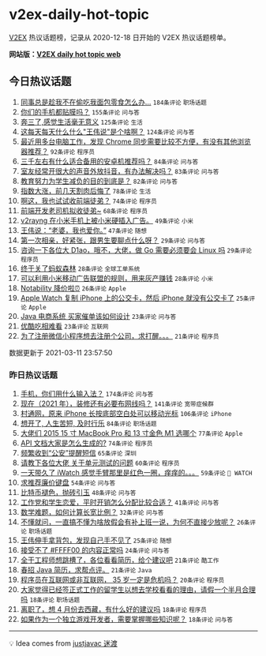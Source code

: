 # v2ex-daily-hot-topic

[V2EX](https://www.v2ex.com/) 热议话题榜，记录从 2020-12-18 日开始的 V2EX 热议话题榜单。

**网站版：[V2EX daily hot topic web](https://boojack.github.io/v2ex-daily-hot-topic-web/)**

## 今日热议话题

<!-- TODAY BEGIN -->

1. [同事总是趁我不在偷吃我面包零食怎么办...](https://www.v2ex.com/t/760596) `184条评论` `职场话题`
1. [你们的手机都贴膜吗？](https://www.v2ex.com/t/760554) `155条评论` `问与答`
1. [奔三了,感觉生活毫无意义](https://www.v2ex.com/t/760696) `125条评论` `生活`
1. [这每天每天什么什么"王伟说"是个啥啊？](https://www.v2ex.com/t/760532) `124条评论` `问与答`
1. [最近用多台电脑工作，发现 Chrome 同步需要比较不方便，有没有其他浏览器推荐？](https://www.v2ex.com/t/760669) `92条评论` `程序员`
1. [三千左右有什么适合备用的安卓机推荐吗？](https://www.v2ex.com/t/760533) `84条评论` `问与答`
1. [室友经常开很大的声音外放抖音，有办法解决吗？](https://www.v2ex.com/t/760592) `83条评论` `问与答`
1. [教育努力为学生减负的目的到底是？](https://www.v2ex.com/t/760714) `82条评论` `问与答`
1. [指数大涨，前几天割肉后悔了](https://www.v2ex.com/t/760603) `78条评论` `生活`
1. [啊这，我也试试收前端徒弟？](https://www.v2ex.com/t/760721) `74条评论` `程序员`
1. [前端开发老司机拟收徒弟~](https://www.v2ex.com/t/760701) `68条评论` `程序员`
1. [v2rayng 在小米手机上被小米硬插入广告。](https://www.v2ex.com/t/760641) `49条评论` `小米`
1. [王伟说：“老婆，我也爱你。”](https://www.v2ex.com/t/760530) `47条评论` `随想`
1. [第一次相亲，好紧张，跟男生要聊点什么呀？](https://www.v2ex.com/t/760780) `29条评论` `问与答`
1. [咨询一下各位大 D1ao，哦不，大佬，做 Go 需要必须要会 Linux 吗](https://www.v2ex.com/t/760750) `29条评论` `程序员`
1. [终于关了蚂蚁森林](https://www.v2ex.com/t/760769) `28条评论` `全球工单系统`
1. [可以利用小米移动广告联盟的规则，用来灰产赚钱](https://www.v2ex.com/t/760698) `28条评论` `小米`
1. [Notability 降价啦⏰](https://www.v2ex.com/t/760835) `26条评论` `Apple`
1. [Apple Watch 复制 iPhone 上的公交卡，然后 iPhone 就没有公交卡了](https://www.v2ex.com/t/760824) `25条评论` `Apple`
1. [Java 电商系统 买家催单该如何设计](https://www.v2ex.com/t/760694) `23条评论` `问与答`
1. [优酷吃相难看](https://www.v2ex.com/t/760600) `23条评论` `互联网`
1. [为了注册微信小程序想去注册个公司，求打醒。。。](https://www.v2ex.com/t/760800) `21条评论` `程序员`

数据更新于 2021-03-11 23:57:50

<!-- TODAY END -->

### 昨日热议话题

<!-- YESTERDAY BEGIN -->

1. [手机，你们用什么输入法？](https://www.v2ex.com/t/760180) `174条评论` `问与答`
1. [现在（2021 年），装修还有必要布网线吗？](https://www.v2ex.com/t/760228) `141条评论` `宽带症候群`
1. [村通网，原来 iPhone 长按底部空白处可以移动光标](https://www.v2ex.com/t/760275) `106条评论` `iPhone`
1. [想开了, 人生苦短, 及时行乐](https://www.v2ex.com/t/760366) `84条评论` `职场话题`
1. [大佬们 2015 15 寸 MacBook Pro 和 13 寸金色 M1 选哪个](https://www.v2ex.com/t/760220) `77条评论` `Apple`
1. [API 文档大家是怎么生成的?](https://www.v2ex.com/t/760196) `74条评论` `程序员`
1. [频繁收到“公安”提醒短信](https://www.v2ex.com/t/760278) `65条评论` `深圳`
1. [请教下各位大佬 关于单元测试的问题](https://www.v2ex.com/t/760225) `60条评论` `程序员`
1. [一天带久了 iWatch 感觉手臂那里是红色一圈，痒痒的。。。](https://www.v2ex.com/t/760286) `59条评论` ` WATCH`
1. [求推荐廉价键盘](https://www.v2ex.com/t/760189) `54条评论` `问与答`
1. [比特币褪色，抛砖引玉](https://www.v2ex.com/t/760438) `48条评论` `问与答`
1. [工作党和学生恋爱，平时开销怎么分配比较合适？](https://www.v2ex.com/t/760469) `41条评论` `问与答`
1. [数学难题，如何计算长宽比例？](https://www.v2ex.com/t/760354) `32条评论` `问与答`
1. [不懂就问，一直搞不懂为啥放假会有补上班一说，为何不直接少放呢？](https://www.v2ex.com/t/760315) `26条评论` `职场话题`
1. [王伟伸手拿背包，发现自己手不见了](https://www.v2ex.com/t/760173) `25条评论` `随想`
1. [接受不了 #FFFF00 的内容正常吗](https://www.v2ex.com/t/760476) `24条评论` `问与答`
1. [全干工程师想跳槽了，各位看看简历，给个建议吧](https://www.v2ex.com/t/760331) `21条评论` `酷工作`
1. [春招 Java 简历，求帮点评。](https://www.v2ex.com/t/760285) `21条评论` `Java`
1. [程序员在互联网或非互联网， 35 岁一定是危机吗？](https://www.v2ex.com/t/760257) `20条评论` `程序员`
1. [大家觉得已经签正式工作的留学生以想去学校看看的理由，请假一个半月合理吗](https://www.v2ex.com/t/760376) `18条评论` `职场话题`
1. [离职了，想 4 月份去西藏，有什么好的建议吗](https://www.v2ex.com/t/760361) `18条评论` `程序员`
1. [如果作为一个独立游戏开发者，需要掌握哪些知识呢？](https://www.v2ex.com/t/760187) `18条评论` `问与答`

<!-- YESTERDAY END -->

---

💡 Idea comes from [justjavac 迷渡](https://github.com/justjavac/)
